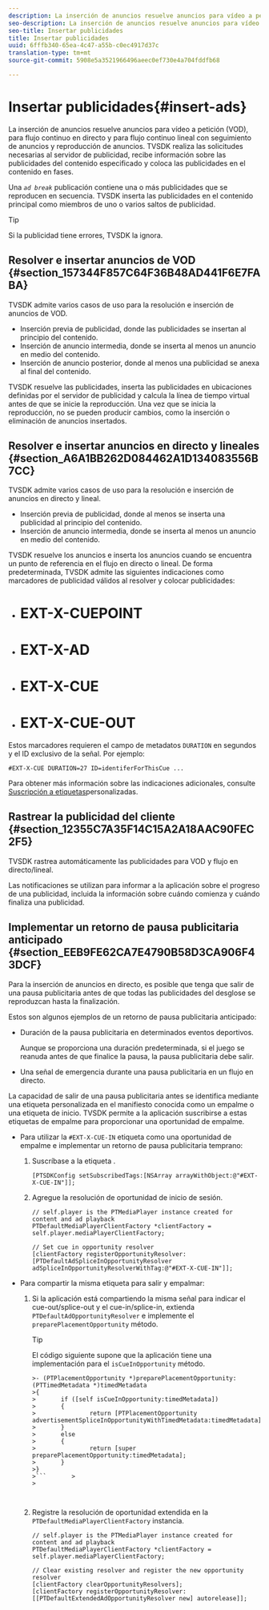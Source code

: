 ```yaml
---
description: La inserción de anuncios resuelve anuncios para vídeo a petición (VOD), para flujo continuo en directo y para flujo continuo lineal con seguimiento de anuncios y reproducción de anuncios. TVSDK realiza las solicitudes necesarias al servidor de publicidad, recibe información sobre las publicidades del contenido especificado y coloca las publicidades en el contenido en fases.
seo-description: La inserción de anuncios resuelve anuncios para vídeo a petición (VOD), para flujo continuo en directo y para flujo continuo lineal con seguimiento de anuncios y reproducción de anuncios. TVSDK realiza las solicitudes necesarias al servidor de publicidad, recibe información sobre las publicidades del contenido especificado y coloca las publicidades en el contenido en fases.
seo-title: Insertar publicidades
title: Insertar publicidades
uuid: 6fffb340-65ea-4c47-a55b-c0ec4917d37c
translation-type: tm+mt
source-git-commit: 5908e5a3521966496aeec0ef730e4a704fddfb68

---
```



# Insertar publicidades{#insert-ads}

La inserción de anuncios resuelve anuncios para vídeo a petición (VOD), para flujo continuo en directo y para flujo continuo lineal con seguimiento de anuncios y reproducción de anuncios. TVSDK realiza las solicitudes necesarias al servidor de publicidad, recibe información sobre las publicidades del contenido especificado y coloca las publicidades en el contenido en fases.

Una *`ad break`* publicación contiene una o más publicidades que se reproducen en secuencia. TVSDK inserta las publicidades en el contenido principal como miembros de uno o varios saltos de publicidad.

>[!TIP]
>
>Si la publicidad tiene errores, TVSDK la ignora.

## Resolver e insertar anuncios de VOD {#section_157344F857C64F36B48AD441F6E7FABA}

TVSDK admite varios casos de uso para la resolución e inserción de anuncios de VOD.

* Inserción previa de publicidad, donde las publicidades se insertan al principio del contenido.
* Inserción de anuncio intermedia, donde se inserta al menos un anuncio en medio del contenido.
* Inserción de anuncio posterior, donde al menos una publicidad se anexa al final del contenido.

TVSDK resuelve las publicidades, inserta las publicidades en ubicaciones definidas por el servidor de publicidad y calcula la línea de tiempo virtual antes de que se inicie la reproducción. Una vez que se inicia la reproducción, no se pueden producir cambios, como la inserción o eliminación de anuncios insertados.

## Resolver e insertar anuncios en directo y lineales {#section_A6A1BB262D084462A1D134083556B7CC}

TVSDK admite varios casos de uso para la resolución e inserción de anuncios en directo y lineal.

* Inserción previa de publicidad, donde al menos se inserta una publicidad al principio del contenido.
* Inserción de anuncio intermedia, donde se inserta al menos un anuncio en medio del contenido.

TVSDK resuelve los anuncios e inserta los anuncios cuando se encuentra un punto de referencia en el flujo en directo o lineal. De forma predeterminada, TVSDK admite las siguientes indicaciones como marcadores de publicidad válidos al resolver y colocar publicidades:

* # EXT-X-CUEPOINT
* # EXT-X-AD
* # EXT-X-CUE
* # EXT-X-CUE-OUT

Estos marcadores requieren el campo de metadatos `DURATION` en segundos y el ID exclusivo de la señal. Por ejemplo:

```
#EXT-X-CUE DURATION=27 ID=identiferForThisCue ... 
```

Para obtener más información sobre las indicaciones adicionales, consulte [Suscripción a etiquetas](../ad-insertion/c-psdk-ios-1.4-custom-tags-configure/t-psdk-ios-1.4-custom-tags-subscribe.md)personalizadas.

## Rastrear la publicidad del cliente {#section_12355C7A35F14C15A2A18AAC90FEC2F5}

TVSDK rastrea automáticamente las publicidades para VOD y flujo en directo/lineal.

Las notificaciones se utilizan para informar a la aplicación sobre el progreso de una publicidad, incluida la información sobre cuándo comienza y cuándo finaliza una publicidad.

## Implementar un retorno de pausa publicitaria anticipado {#section_EEB9FE62CA7E4790B58D3CA906F43DCF}

Para la inserción de anuncios en directo, es posible que tenga que salir de una pausa publicitaria antes de que todas las publicidades del desglose se reproduzcan hasta la finalización.

Estos son algunos ejemplos de un retorno de pausa publicitaria anticipado:

* Duración de la pausa publicitaria en determinados eventos deportivos.

   Aunque se proporciona una duración predeterminada, si el juego se reanuda antes de que finalice la pausa, la pausa publicitaria debe salir.
* Una señal de emergencia durante una pausa publicitaria en un flujo en directo.

La capacidad de salir de una pausa publicitaria antes se identifica mediante una etiqueta personalizada en el manifiesto conocida como un empalme o una etiqueta de inicio. TVSDK permite a la aplicación suscribirse a estas etiquetas de empalme para proporcionar una oportunidad de empalme.

* Para utilizar la `#EXT-X-CUE-IN` etiqueta como una oportunidad de empalme e implementar un retorno de pausa publicitaria temprano:

   1. Suscríbase a la etiqueta .

      ```
      [PTSDKConfig setSubscribedTags:[NSArray arrayWithObject:@"#EXT-X-CUE-IN"]];
      ```

   1. Agregue la resolución de oportunidad de inicio de sesión.

      ```
      // self.player is the PTMediaPlayer instance created for content and ad playback 
      PTDefaultMediaPlayerClientFactory *clientFactory = self.player.mediaPlayerClientFactory; 
      
      // Set cue in opportunity resolver 
      [clientFactory registerOpportunityResolver:[PTDefaultAdSpliceInOpportunityResolver adSpliceInOpportunityResolverWithTag:@"#EXT-X-CUE-IN"]];
      ```

* Para compartir la misma etiqueta para salir y empalmar:

   1. Si la aplicación está compartiendo la misma señal para indicar el cue-out/splice-out y el cue-in/splice-in, extienda `PTDefaultAdOpportunityResolver` e implemente el `preparePlacementOpportunity` método.

      >[!TIP]
      >
      >El código siguiente supone que la aplicación tiene una implementación para el `isCueInOpportunity` método.
      >
      >
      >
      >
      >
      ```>
      >- (PTPlacementOpportunity *)preparePlacementOpportunity:(PTTimedMetadata *)timedMetadata 
      >{ 
      >       if ([self isCueInOpportunity:timedMetadata]) 
      >       { 
      >               return [PTPlacementOpportunity advertisementSpliceInOpportunityWithTimedMetadata:timedMetadata]; 
      >       } 
      >       else 
      >       { 
      >               return [super preparePlacementOpportunity:timedMetadata]; 
      >       } 
      >}
      >```       >
      >



   1. Registre la resolución de oportunidad extendida en la `PTDefaultMediaPlayerClientFactory` instancia.

      ```
      // self.player is the PTMediaPlayer instance created for content and ad playback 
      PTDefaultMediaPlayerClientFactory *clientFactory = self.player.mediaPlayerClientFactory; 
      
      // Clear existing resolver and register the new opportunity resolver 
      [clientFactory clearOpportunityResolvers]; 
      [clientFactory registerOpportunityResolver:[[PTDefaultExtendedAdOpportunityResolver new] autorelease]];
      ```


